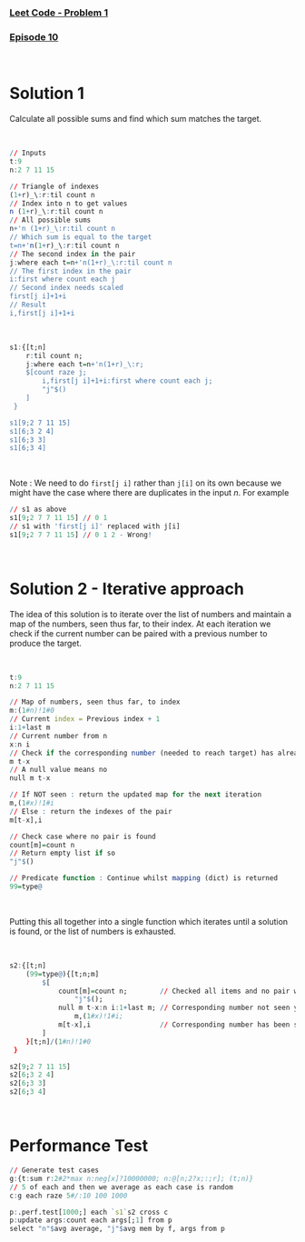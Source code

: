 ### [Leet Code - Problem 1](https://leetcode.com/problems/two-sum/)
### [Episode 10](https://www.youtube.com/watch?v=bDBwGuKFbIE&list=PLsQYtymvFUhhft5F6IWzwEZ60dpB6MLMt&index=11)

<br />

# Solution 1

Calculate all possible sums and find which sum matches the target.

<br />

```q
// Inputs
t:9
n:2 7 11 15

// Triangle of indexes
(1+r)_\:r:til count n
// Index into n to get values
n (1+r)_\:r:til count n
// All possible sums
n+'n (1+r)_\:r:til count n
// Which sum is equal to the target
t=n+'n(1+r)_\:r:til count n
// The second index in the pair 
j:where each t=n+'n(1+r)_\:r:til count n
// The first index in the pair 
i:first where count each j
// Second index needs scaled
first[j i]+1+i
// Result
i,first[j i]+1+i
```

<br />

```q
s1:{[t;n] 
    r:til count n;
    j:where each t=n+'n(1+r)_\:r;
    $[count raze j;
        i,first[j i]+1+i:first where count each j;
        "j"$()
    ]
 }

s1[9;2 7 11 15]
s1[6;3 2 4]
s1[6;3 3]
s1[6;3 4]
```

<br />

Note : We need to do `first[j i]` rather than `j[i]` on its own because we might have the case where there are duplicates in the input *n*. For example

```q
// s1 as above
s1[9;2 7 7 11 15] // 0 1
// s1 with 'first[j i]' replaced with j[i]
s1[9;2 7 7 11 15] // 0 1 2 - Wrong!
```

<br />

# Solution 2 - Iterative approach

The idea of this solution is to iterate over the list of numbers and maintain a map of the numbers, seen thus far, to their index. At each iteration we check if the current number can be paired with a previous number to produce the target.

<br />

```q
t:9
n:2 7 11 15

// Map of numbers, seen thus far, to index 
m:(1#n)!1#0
// Current index = Previous index + 1
i:1+last m
// Current number from n
x:n i
// Check if the corresponding number (needed to reach target) has already been seen or not
m t-x
// A null value means no
null m t-x

// If NOT seen : return the updated map for the next iteration
m,(1#x)!1#i
// Else : return the indexes of the pair
m[t-x],i

// Check case where no pair is found
count[m]=count n
// Return empty list if so
"j"$()

// Predicate function : Continue whilst mapping (dict) is returned
99=type@
```

<br />

Putting this all together into a single function which iterates until a solution is found, or the list of numbers is exhausted.

<br />

```q
s2:{[t;n] 
    (99=type@){[t;n;m] 
        $[
            count[m]=count n;        // Checked all items and no pair was found
                "j"$(); 
            null m t-x:n i:1+last m; // Corresponding number not seen yet
                m,(1#x)!1#i; 
            m[t-x],i                 // Corresponding number has been seen, return index of pair
        ]
    }[t;n]/(1#n)!1#0
 }

s2[9;2 7 11 15]
s2[6;3 2 4]
s2[6;3 3]
s2[6;3 4]
```

<br />

# Performance Test

```q
// Generate test cases
g:{t:sum r:2#2*max n:neg[x]?10000000; n:@[n;2?x;:;r]; (t;n)}
// 5 of each and then we average as each case is random
c:g each raze 5#/:10 100 1000

p:.perf.test[1000;] each `s1`s2 cross c
p:update args:count each args[;1] from p
select "n"$avg average, "j"$avg mem by f, args from p
```
